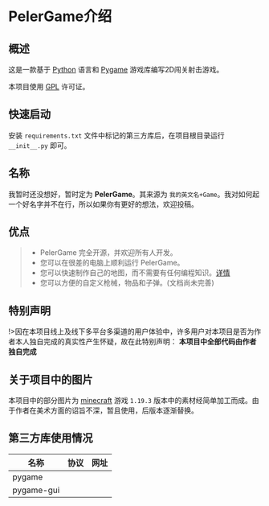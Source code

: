 # PelerGame介绍

## 概述
这是一款基于 [Python]() 语言和 [Pygame]() 游戏库编写2D闯关射击游戏。

本项目使用 [GPL](/LICENSE.md) 许可证。

## 快速启动
安装 `requirements.txt` 文件中标记的第三方库后，在项目根目录运行 `__init__.py` 即可。

## 名称
我暂时还没想好，暂时定为 **PelerGame**。其来源为 `我的英文名+Game`。我对如何起一个好名字并不在行，所以如果你有更好的想法，欢迎投稿。

## 优点
> - PelerGame 完全开源，并欢迎所有人开发。
> - 您可以在很差的电脑上顺利运行 PelerGame。
> - 您可以快速制作自己的地图，而不需要有任何编程知识。[详情](/Develop/map/README.md)
> - 您可以方便的自定义枪械，物品和子弹。(文档尚未完善)

## **特别声明**
!>因在本项目线上及线下多平台多渠道的用户体验中，许多用户对本项目是否为作者本人独自完成的真实性产生怀疑，故在此特别声明：
**本项目中全部代码由作者独自完成**

## 关于项目中的图片
本项目中的部分图片为 [minecraft]() 游戏 `1.19.3` 版本中的素材经简单加工而成。由于作者在美术方面的诏旨不深，暂且使用，后版本逐渐替换。

## 第三方库使用情况
|名称|协议|网址|
|-----|-----|-----|
|pygame||
|pygame-gui||
